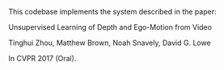 This codebase implements the system described in the paper:

Unsupervised Learning of Depth and Ego-Motion from Video

Tinghui Zhou, Matthew Brown, Noah Snavely, David G. Lowe

In CVPR 2017 (Oral).
